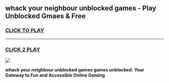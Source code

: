 
## whack your neighbour unblocked games - Play Unblocked Gmaes & Free
<h3>
<a href="https://news.freeplayer.one?title=whack_your_neighbour_unblocked_games&ref=23F">CLICK TO PLAY</a></h3>
<hr>

<h3>
<a href="https://news.freeplayer.one?title=whack_your_neighbour_unblocked_games&ref=23F">CLICK 2 PLAY</a>
  
</h3>

<a href="https://news.freeplayer.one?title=whack_your_neighbour_unblocked_games&ref=23F/"><img src="https://clearcache.store/games.png"></a>


**whack your neighbour unblocked games games unblocked: Your Gateway to Fun and Accessible Online Gaming**
